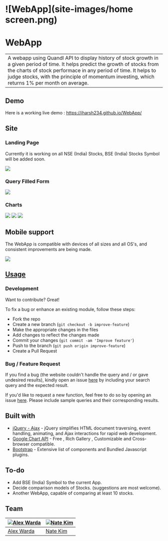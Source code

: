 # ![WebApp](site-images/home screen.png)
# WebApp
<table>
<tr>
<td>
  A webapp using Quandl API to display history of stock growth in a given period of time. It helps predict the growth of stocks from the  charts of stock performace in any period of time. It helps to judge stocks, with the principle of momentum investing, which returns 1% per month on average.
</td>
</tr>
</table>


## Demo
Here is a working live demo :  https://iharsh234.github.io/WebApp/


## Site

### Landing Page
Currently it is working on all NSE (India) Stocks, BSE (India) Stocks Symbol will be added soon.

![](https://iharsh234.github.io/WebApp/images/demo/web_app_face.JPG)

### Query Filled Form
![](https://iharsh234.github.io/WebApp/images/demo/demo_query.JPG)

### Charts
![](https://iharsh234.github.io/WebApp/images/demo/demo_chart1.JPG)
![](https://iharsh234.github.io/WebApp/images/demo/demo_chart2.JPG)
![](https://iharsh234.github.io/WebApp/images/demo/demo_chart3.JPG)


## Mobile support
The WebApp is compatible with devices of all sizes and all OS's, and consistent improvements are being made.

![](https://iharsh234.github.io/WebApp/images/demo/mobile.png)




## [Usage](https://iharsh234.github.io/WebApp/) 

### Development
Want to contribute? Great!

To fix a bug or enhance an existing module, follow these steps:

- Fork the repo
- Create a new branch (`git checkout -b improve-feature`)
- Make the appropriate changes in the files
- Add changes to reflect the changes made
- Commit your changes (`git commit -am 'Improve feature'`)
- Push to the branch (`git push origin improve-feature`)
- Create a Pull Request 

### Bug / Feature Request

If you find a bug (the website couldn't handle the query and / or gave undesired results), kindly open an issue [here](https://github.com/iharsh234/WebApp/issues/new) by including your search query and the expected result.

If you'd like to request a new function, feel free to do so by opening an issue [here](https://github.com/iharsh234/WebApp/issues/new). Please include sample queries and their corresponding results.


## Built with 

- [jQuery - Ajax](http://www.w3schools.com/jquery/jquery_ref_ajax.asp) - jQuery simplifies HTML document traversing, event handling, animating, and Ajax interactions for rapid web development.
- [Google Chart API](https://developers.google.com/chart/interactive/docs/quick_start) - Free , Rich Gallery , Customizable and Cross-browser compatible.
- [Bootstrap](http://getbootstrap.com/) - Extensive list of components and  Bundled Javascript plugins.


## To-do
- Add BSE (India) Symbol to the current App.
- Decide comparison models of Stocks. (suggestions are most welcome).
- Another WebApp, capable of comparing at least 10 stocks.

## Team

[![Alex Warda](https://avatars.githubusercontent.com/u/61218049?v=4)](https://github.com/alexsio03)  | [![Nate Kim](https://avatars.githubusercontent.com/u/66488714?v=4)](https://github.com/Nate-Kim)
---|---
[Alex Warda](https://github.com/alexsio03) |[Nate Kim](https://github.com/Nate-Kim)

